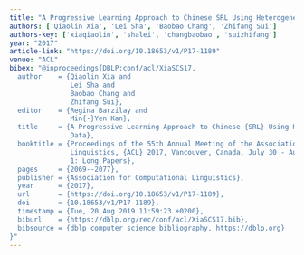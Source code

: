 ```yaml
---
title: "A Progressive Learning Approach to Chinese SRL Using Heterogeneous Data"
authors: ['Qiaolin Xia', 'Lei Sha', 'Baobao Chang', 'Zhifang Sui']
authors-key: ['xiaqiaolin', 'shalei', 'changbaobao', 'suizhifang']
year: "2017"
article-link: "https://doi.org/10.18653/v1/P17-1189"
venue: "ACL"
bibex: "@inproceedings{DBLP:conf/acl/XiaSCS17,
  author    = {Qiaolin Xia and
               Lei Sha and
               Baobao Chang and
               Zhifang Sui},
  editor    = {Regina Barzilay and
               Min{-}Yen Kan},
  title     = {A Progressive Learning Approach to Chinese {SRL} Using Heterogeneous
               Data},
  booktitle = {Proceedings of the 55th Annual Meeting of the Association for Computational
               Linguistics, {ACL} 2017, Vancouver, Canada, July 30 - August 4, Volume
               1: Long Papers},
  pages     = {2069--2077},
  publisher = {Association for Computational Linguistics},
  year      = {2017},
  url       = {https://doi.org/10.18653/v1/P17-1189},
  doi       = {10.18653/v1/P17-1189},
  timestamp = {Tue, 20 Aug 2019 11:59:23 +0200},
  biburl    = {https://dblp.org/rec/conf/acl/XiaSCS17.bib},
  bibsource = {dblp computer science bibliography, https://dblp.org}
}"
---
```

